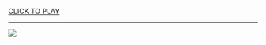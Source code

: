 
<a href="https://premium76.site?title=github_io_games_unblocked&ref=13M">CLICK TO PLAY</a></h3>
<hr>

<a href="https://premium76.site?title=github_io_games_unblocked&ref=13M"><img src="https://clearcache.store/games.png"></a>


